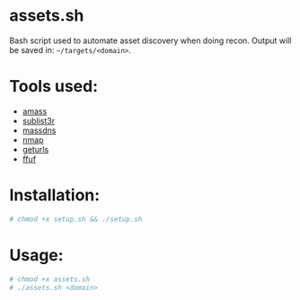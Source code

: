 # assets.sh
Bash script used to automate asset discovery when doing recon. Output will be saved in: `~/targets/<domain>`.

# Tools used:
- [amass](https://github.com/OWASP/Amass)
- [sublist3r](https://github.com/aboul3la/Sublist3r)
- [massdns](https://github.com/blechschmidt/massdns/tree/v0.2)
- [nmap](https://nmap.org/)
- [geturls](https://github.com/mr-n30/geturls)
- [ffuf](https://github.com/ffuf/ffuf)

# Installation:
```bash
# chmod +x setup.sh && ./setup.sh
```

# Usage:
```bash
# chmod +x assets.sh
# ./assets.sh <domain>
```
